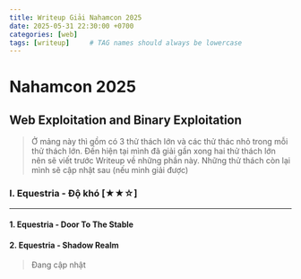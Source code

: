 ```yaml
---
title: Writeup Giải Nahamcon 2025
date: 2025-05-31 22:30:00 +0700
categories: [web]
tags: [writeup]     # TAG names should always be lowercase
---
```

# Nahamcon 2025



## Web Exploitation and Binary Exploitation
> Ở mảng này thì gồm có 3 thử thách lớn và các thử thác nhỏ trong mỗi thử thách lớn. Đến hiện tại mình đã giải gần xong hai thử thách lớn nên sẽ viết trước Writeup về những phần này. Những thử thách còn lại mình sẽ cập nhật sau (nếu minh giải được)


### I. Equestria - Độ khó [★★☆]
---
#### 1. Equestria - Door To The Stable 

#### 2. Equestria - Shadow Realm

> Đang cập nhật